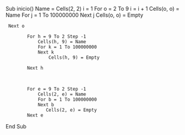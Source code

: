 Sub inicio()
    Name = Cells(2, 2)
    i = 1
    For o = 2 To 9
             i = i + 1
         Cells(o, o) = Name
                 For j = 1 To 100000000
                 Next j
                Cells(o, o) = Empty
                        

     Next o
            
            For h = 9 To 2 Step -1
                Cells(h, 9) = Name
                For k = 1 To 100000000
                Next k
                    Cells(h, 9) = Empty
                    
            Next h
            
            
            
            For e = 9 To 2 Step -1
                Cells(2, e) = Name
                For b = 1 To 100000000
                Next b
                   Cells(2, e) = Empty
            Next e
            
            
            

End Sub
